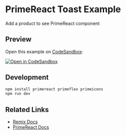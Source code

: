 # PrimeReact Toast Example

Add a product to see PrimeReact component

## Preview

Open this example on [CodeSandbox](https://codesandbox.com):

[![Open in CodeSandbox](https://codesandbox.io/static/img/play-codesandbox.svg)](https://stackblitz.com/edit/node-qvcxdr?file=README.md)

## Development
```sh
npm install primereact primeflex primeicons
npm run dev
```

## Related Links

- [Remix Docs](https://remix.run/docs)
- [PrimeReact Docs](https://primefaces.org/primereact/setup)
